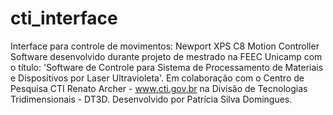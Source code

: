 # cti_interface
Interface para controle de movimentos: Newport XPS C8 Motion Controller
Software desenvolvido durante projeto de mestrado na FEEC Unicamp com o título:
 'Software de Controle para Sistema de Processamento de Materiais e Dispositivos por Laser Ultravioleta'.
 Em colaboração com o Centro de Pesquisa CTI Renato Archer - www.cti.gov.br
 na Divisão de Tecnologias Tridimensionais - DT3D.
 Desenvolvido por Patrícia Silva Domingues.
